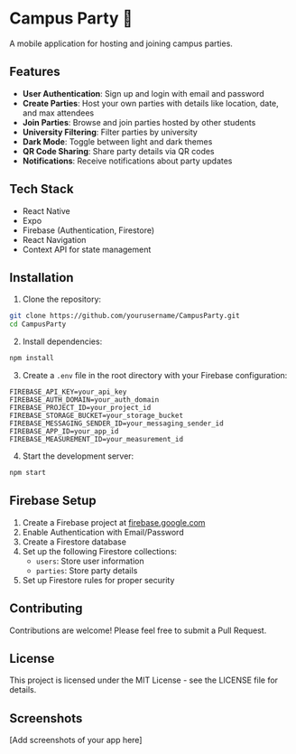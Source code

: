 # Campus Party 🎉

A mobile application for hosting and joining campus parties.

## Features

- **User Authentication**: Sign up and login with email and password
- **Create Parties**: Host your own parties with details like location, date, and max attendees
- **Join Parties**: Browse and join parties hosted by other students
- **University Filtering**: Filter parties by university
- **Dark Mode**: Toggle between light and dark themes
- **QR Code Sharing**: Share party details via QR codes
- **Notifications**: Receive notifications about party updates

## Tech Stack

- React Native
- Expo
- Firebase (Authentication, Firestore)
- React Navigation
- Context API for state management

## Installation

1. Clone the repository:
```bash
git clone https://github.com/yourusername/CampusParty.git
cd CampusParty
```

2. Install dependencies:
```bash
npm install
```

3. Create a `.env` file in the root directory with your Firebase configuration:
```
FIREBASE_API_KEY=your_api_key
FIREBASE_AUTH_DOMAIN=your_auth_domain
FIREBASE_PROJECT_ID=your_project_id
FIREBASE_STORAGE_BUCKET=your_storage_bucket
FIREBASE_MESSAGING_SENDER_ID=your_messaging_sender_id
FIREBASE_APP_ID=your_app_id
FIREBASE_MEASUREMENT_ID=your_measurement_id
```

4. Start the development server:
```bash
npm start
```

## Firebase Setup

1. Create a Firebase project at [firebase.google.com](https://firebase.google.com)
2. Enable Authentication with Email/Password
3. Create a Firestore database
4. Set up the following Firestore collections:
   - `users`: Store user information
   - `parties`: Store party details
5. Set up Firestore rules for proper security

## Contributing

Contributions are welcome! Please feel free to submit a Pull Request.

## License

This project is licensed under the MIT License - see the LICENSE file for details.

## Screenshots

[Add screenshots of your app here] 